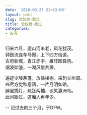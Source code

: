 ```yaml
---
date: '2018-08-27 21:43:00'
layout: post
slug: 念奴娇·歇过
title: 念奴娇·歇过
categories:
- 古诗
---
```

归来六月，适山河未老，风花犹茂。  
钟鼓流连车马慢，上下四方街道。  
古府新城，青江赤宇，雁阵图昏晓。  
烟波如皱，一湖风信共渺。  

遍迹少陵茅篷，放翁楼榭，采韵甘州调。  
兴尽方觉秋意阔，一片月明如皓。  
醉里挑灯，疏狂两袖，谈笑瀛洲岛。  
此间歇过，这厢人再年少。


-- 记过去的三个月，于DFW。
